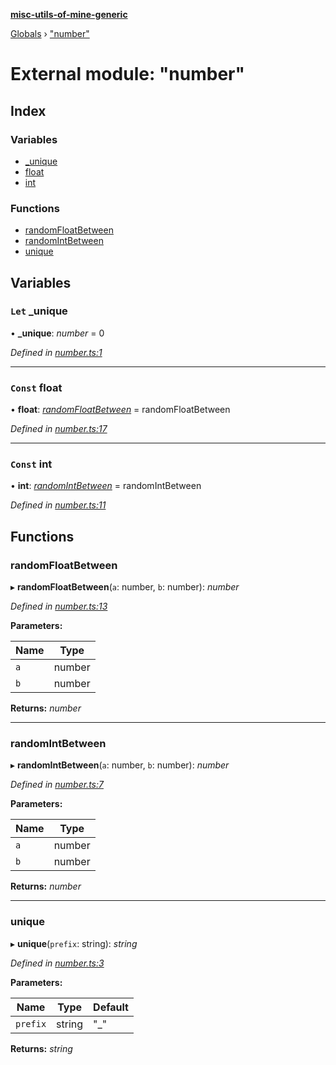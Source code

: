 **[misc-utils-of-mine-generic](../README.md)**

[Globals](../globals.md) › ["number"](_number_.md)

# External module: "number"

## Index

### Variables

* [_unique](_number_.md#let-_unique)
* [float](_number_.md#const-float)
* [int](_number_.md#const-int)

### Functions

* [randomFloatBetween](_number_.md#randomfloatbetween)
* [randomIntBetween](_number_.md#randomintbetween)
* [unique](_number_.md#unique)

## Variables

### `Let` _unique

• **_unique**: *number* = 0

*Defined in [number.ts:1](https://github.com/cancerberoSgx/misc-utils-of-mine/blob/9343be2/misc-utils-of-mine-generic/src/number.ts#L1)*

___

### `Const` float

• **float**: *[randomFloatBetween](_number_.md#randomfloatbetween)* =  randomFloatBetween

*Defined in [number.ts:17](https://github.com/cancerberoSgx/misc-utils-of-mine/blob/9343be2/misc-utils-of-mine-generic/src/number.ts#L17)*

___

### `Const` int

• **int**: *[randomIntBetween](_number_.md#randomintbetween)* =  randomIntBetween

*Defined in [number.ts:11](https://github.com/cancerberoSgx/misc-utils-of-mine/blob/9343be2/misc-utils-of-mine-generic/src/number.ts#L11)*

## Functions

###  randomFloatBetween

▸ **randomFloatBetween**(`a`: number, `b`: number): *number*

*Defined in [number.ts:13](https://github.com/cancerberoSgx/misc-utils-of-mine/blob/9343be2/misc-utils-of-mine-generic/src/number.ts#L13)*

**Parameters:**

Name | Type |
------ | ------ |
`a` | number |
`b` | number |

**Returns:** *number*

___

###  randomIntBetween

▸ **randomIntBetween**(`a`: number, `b`: number): *number*

*Defined in [number.ts:7](https://github.com/cancerberoSgx/misc-utils-of-mine/blob/9343be2/misc-utils-of-mine-generic/src/number.ts#L7)*

**Parameters:**

Name | Type |
------ | ------ |
`a` | number |
`b` | number |

**Returns:** *number*

___

###  unique

▸ **unique**(`prefix`: string): *string*

*Defined in [number.ts:3](https://github.com/cancerberoSgx/misc-utils-of-mine/blob/9343be2/misc-utils-of-mine-generic/src/number.ts#L3)*

**Parameters:**

Name | Type | Default |
------ | ------ | ------ |
`prefix` | string | "_" |

**Returns:** *string*